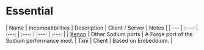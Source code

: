 # Essential
| Name | Incompatibilities | Description | Client / Server | Notes |
| --- | :---: | :---: | :---: | :---: | :---: |
| [Xenon](https://modrinth.com/mod/xenon-forge) | Other Sodium ports |  A Forge port of the Sodium performance mod. | Txni | Client | Based on Embeddium. |